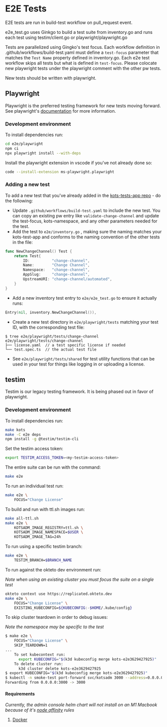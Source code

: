 # E2E Tests

E2E tests are run in build-test workflow on pull_request event.

e2e_test.go uses Ginkgo to build a test suite from inventory.go and runs each test using testim/client.go or playwright/playwright.go

Tests are parallelized using Gingko's test focus. Each workflow definition in .github/workflows/build-test.yaml must define a `test-focus` parameter that matches the `Test Name` property defined in inventory.go. Each e2e test workflow skips all tests but what is defined in `test-focus`. Please colocate new playwright tests under the playwright comment with the other pw tests.

New tests should be written with playwright.

## Playwright

Playwright is the preferred testing framework for new tests moving forward. See playwright's [documentation](https://playwright.dev/docs/intro) for more information.

### Development environment

To install dependencies run:

```bash
cd e2e/playwright
npm ci 
npx playwright install --with-deps
```

Install the playwright extension in vscode if you've not already done so:

```bash
code --install-extension ms-playwright.playwright
```

### Adding a new test

To add a new test that you've already added in the [kots-tests-app repo](https://github.com/replicatedhq/kots-test-apps) - do the following:

- Update `.github/workflows/build-test.yaml` to include the new test. You can copy an existing pw entry like `validate-change-channel` and update the test-focus, kots-namespace, and any other parameters needed for the test.
- Add the test to `e2e/inventory.go` , making sure the naming matches your kots-test-app and conforms to the naming convention of the other tests in the file:

```go
func NewChangeChannel() Test {
	return Test{
		ID:          "change-channel",
		Name:        "Change Channel",
		Namespace:   "change-channel",
		AppSlug:     "change-channel",
		UpstreamURI: "change-channel/automated",
	}
}
```

- Add a new inventory test entry to `e2e/e2e_test.go` to ensure it actually runs:

```go
Entry(nil, inventory.NewChangeChannel()),
```

- Create a new test directory in `e2e/playwright/tests` matching your test ID, with the corresponding test file:

```
$ tree e2e/playwright/tests/change-channel
e2e/playwright/tests/change-channel 
├── license.yaml  // a test specific license if needed
└── test.spec.ts  // the actual test file
```

- See `e2e/playwright/tests/shared` for test utility functions that can be used in your test for things like logging in or uploading a license.

## testim

Testim is our legacy testing framework. It is being phased out in favor of playwright.

### Development environment

To install dependencies run:

```bash
make kots
make -C e2e deps
npm install -g @testim/testim-cli
```

Set the testim access token:
```bash
export TESTIM_ACCESS_TOKEN=<my-testim-access-token>
```

The entire suite can be run with the command:

```bash
make e2e
```

To run an individual test run:

```bash
make e2e \
    FOCUS="Change License"
```

To build and run with ttl.sh images run:

```bash
make all-ttl.sh
make e2e \
    KOTSADM_IMAGE_REGISTRY=ttl.sh \
    KOTSADM_IMAGE_NAMESPACE=$USER \
    KOTSADM_IMAGE_TAG=24h
```

To run using a specific testim branch:
```bash
make e2e \
    TESTIM_BRANCH=$BRANCH_NAME
```

To run against the okteto dev environment run:

*Note when using an existing cluster you must focus the suite on a single test*

```bash
okteto context use https://replicated.okteto.dev
make e2e \
    FOCUS="Change License" \
    EXISTING_KUBECONFIG=${KUBECONFIG:-$HOME/.kube/config}
```

To skip cluster teardown in order to debug issues:

*Note the namespace may be specific to the test*

```bash
$ make e2e \
    FOCUS="Change License" \
    SKIP_TEARDOWN=1
...
    To set kubecontext run:
      export KUBECONFIG="$(k3d kubeconfig merge kots-e2e3629427925)"
    To delete cluster run:
      k3d cluster delete kots-e2e3629427925
$ export KUBECONFIG="$(k3d kubeconfig merge kots-e2e3629427925)"
$ kubectl -n smoke-test port-forward svc/kotsadm 3000 --address=0.0.0.0
Forwarding from 0.0.0.0:3000 -> 3000
```

#### Requirements

*Currently, the admin console helm chart will not install on an M1 Macbook because of it's [node affinity](https://github.com/replicatedhq/kots-helm/blob/main/templates/kotsadm-deployment.yaml#L32-L35) rules*

1. [Docker](https://docs.docker.com/get-docker/)
